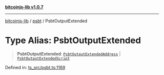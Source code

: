 [**bitcoinjs-lib v1.0.7**](../../../README.md)

***

[bitcoinjs-lib](../../../README.md) / [psbt](../README.md) / PsbtOutputExtended

# Type Alias: PsbtOutputExtended

> **PsbtOutputExtended**: [`PsbtOutputExtendedAddress`](../interfaces/PsbtOutputExtendedAddress.md) \| [`PsbtOutputExtendedScript`](../interfaces/PsbtOutputExtendedScript.md)

Defined in: [ts\_src/psbt.ts:1169](https://github.com/sCrypt-Inc/bitcoinjs-lib/blob/e3b2d1c4c35cd925f8b17063dc9eb0300cab46a2/ts_src/psbt.ts#L1169)
